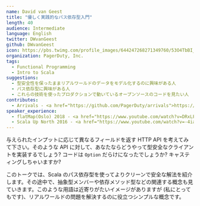 ```yaml
---
name: David van Geest
title: "優しく実践的なパス依存型入門"
length: 40
audience: Intermediate
language: English
twitter: DWvanGeest
github: DWvanGeest
icon: https://pbs.twimg.com/profile_images/644247268271349760/53O4TbBI_400x400.jpg
organization: PagerDuty, Inc.
tags:
  - Functional Programming
  - Intro to Scala
suggestions:
  - 型安全性を保ったままリアルワールドのデータをモデル化するのに興味がある人
  - パス依存型に興味がある人
  - これらの技術を使ったプロダクションで動いているオープンソースのコードを見たい人
contributes:
  - Arrivals - <a href="https://github.com/PagerDuty/arrivals">https://github.com/PagerDuty/arrivals</a>
speaker_experience:
  - flatMap(Oslo) 2018 - <a href="https://www.youtube.com/watch?v=DRxLFWmvJ8A">https://www.youtube.com/watch?v=DRxLFWmvJ8A</a>
  - Scala Up North 2016 - <a href="https://www.youtube.com/watch?v=-4iaDd2RBSI">https://www.youtube.com/watch?v=-4iaDd2RBSI</a>
---
```

与えられたインプットに応じて異なるフィールドを返す HTTP API を考えてみて下さい。そのような API に対して、あなたならどうやって型安全なクライアントを実装するでしょう? コードは `Option` だらけになったでしょうか?
キャスティングしちゃいますか?

このトークでは、Scala のパス依存型を使ってよりクリーンで安全な解法を紹介します。その途中で、抽象型メンバーや依存メソッド型などの関連する概念も見ていきます。このような用語は近寄りがたいイメージがありますが (私にとってもです)、リアルワールドの問題を解決するのに役立つシンプルな概念です。
